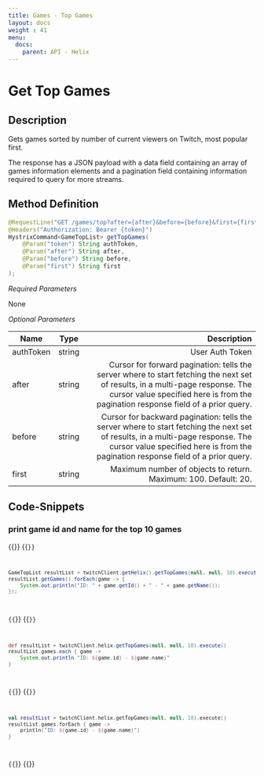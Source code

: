 ```yaml
---
title: Games - Top Games
layout: docs
weight : 41
menu: 
  docs:
    parent: API - Helix
---
```


# Get Top Games

## Description
Gets games sorted by number of current viewers on Twitch, most popular first.

The response has a JSON payload with a data field containing an array of games information elements and a pagination field containing information required to query for more streams.

## Method Definition

```java
@RequestLine("GET /games/top?after={after}&before={before}&first={first}")
@Headers("Authorization: Bearer {token}")
HystrixCommand<GameTopList> getTopGames(
    @Param("token") String authToken,
	@Param("after") String after,
	@Param("before") String before,
	@Param("first") String first
);
```

*Required Parameters*

None

*Optional Parameters*

| Name          | Type      | Description  |
| ------------- |:---------:| -----------------:|
| authToken     | string    | User Auth Token |
| after | string | Cursor for forward pagination: tells the server where to start fetching the next set of results, in a multi-page response. The cursor value specified here is from the pagination response field of a prior query. |
| before | string | Cursor for backward pagination: tells the server where to start fetching the next set of results, in a multi-page response. The cursor value specified here is from the pagination response field of a prior query. |
| first | string | Maximum number of objects to return. Maximum: 100. Default: 20. |

## Code-Snippets

### print game id and name for the top 10 games

{{<codeblocks>}}
{{<code Java>}}
```java
GameTopList resultList = twitchClient.getHelix().getTopGames(null, null, 10).execute();
resultList.getGames().forEach(game -> {
    System.out.println("ID: " + game.getId() + " - " + game.getName());
});
```
{{</code>}}
{{<code Groovy>}}
```groovy
def resultList = twitchClient.helix.getTopGames(null, null, 10).execute()
resultList.games.each { game ->
    System.out.println "ID: ${game.id} - ${game.name}"
}
```
{{</code>}}
{{<code Kotlin>}}
```kotlin
val resultList = twitchClient.helix.getTopGames(null, null, 10).execute()
resultList.games.forEach { game ->
    println("ID: ${game.id} - ${game.name}")
}
```
{{</code>}}
{{</codeblocks>}}
